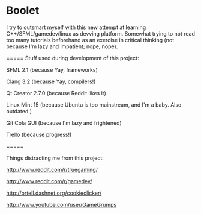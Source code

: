 Boolet
======

I try to outsmart myself with this new attempt at learning C++/SFML/gamedev/linux as devving platform.
Somewhat trying to not read too many tutorials beforehand as an exercise in critical thinking (not because I'm lazy and impatient; nope, nope).

=====
Stuff used during development of this project:

SFML 2.1 (because Yay, frameworks)

Clang 3.2 (because Yay, compilers!)

Qt Creator 2.7.0 (because Reddit likes it)

Linux Mint 15 (because Ubuntu is too mainstream, and I'm a baby. Also outdated.)

Git Cola GUI (because I'm lazy and frightened)

Trello (because progress!)

=====

Things distracting me from this project:

http://www.reddit.com/r/truegaming/

http://www.reddit.com/r/gamedev/

http://orteil.dashnet.org/cookieclicker/

http://www.youtube.com/user/GameGrumps
